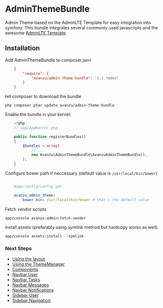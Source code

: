 AdminThemeBundle
================

Admin Theme based on the AdminLTE Template for easy integration into symfony.
This bundle integrates several commonly used javascripts and the awesome [AdminLTE Template](https://github.com/almasaeed2010/AdminLTE).

## Installation

Add AdminThemeBundle to composer.json
```json
	{
		"require": {
			"avanzu/admin-theme-bundle": "1.1.*@dev"
		}
	}
```
tell composer to download the bundle

	php composer.phar update avanzu/admin-theme-bundle

Enable the bundle in your kernel:
```php
	<?php
	// app/AppKernel.php

	public function registerBundles()
	{
		$bundles = array(
			// ...
			new Avanzu\AdminThemeBundle\AvanzuAdminThemeBundle(),
		);
	}
```

Configure bower path if neccessary (default value is `/usr/local/bin/bower`)

```yaml

	#app/config/config.yml

	avanzu_admin_theme:
    	bower_bin: /usr/local/bin/bower # that's the default value
```

Fetch vendor scripts

	app/console avanzu:admin:fetch-vendor

install assets (preferably using symlink method but hardcopy works as well)

	app/console assets:install --symlink

### Next Steps
* [Using the layout](Resources/docs/layout.md)
* [Using the ThemeManager](Resources/docs/theme_manager.md)
* [Components](Resources/docs/component_events.md)
* [Navbar User](Resources/docs/navbar_user.md)
* [Navbar Tasks](Resources/docs/navbar_tasks.md)
* [Navbar Messages](Resources/docs/navbar_messages.md)
* [Navbar Notifications](Resources/docs/navbar_notifications.md)
* [Sidebar User](Resources/docs/sidebar_user.md)
* [Sidebar Navigation](Resources/docs/sidebar_navigation.md)









